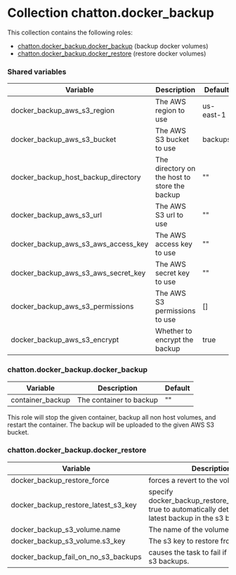# Collection chatton.docker_backup

This collection contains the following roles:

- [chatton.docker_backup.docker_backup](#chattondocker_backupdocker_backup) (backup docker volumes)
- [chatton.docker_backup.docker_restore](#chattondocker_backupdocker_restore) (restore docker volumes)

### Shared variables

| Variable | Description | Default |
|----------|-------------|---------|
| docker_backup_aws_s3_region | The AWS region to use | us-east-1 |
| docker_backup_aws_s3_bucket | The AWS S3 bucket to use | backups |
| docker_backup_host_backup_directory | The directory on the host to store the backup | "" |
| docker_backup_aws_s3_url | The AWS S3 url to use | "" |
| docker_backup_aws_s3_aws_access_key | The AWS access key to use | "" |
| docker_backup_aws_s3_aws_secret_key | The AWS secret key to use | "" |
| docker_backup_aws_s3_permissions | The AWS S3 permissions to use | [] |
| docker_backup_aws_s3_encrypt | Whether to encrypt the backup | true |

### chatton.docker_backup.docker_backup

| Variable | Description | Default |
|----------|-------------|---------|
| container_backup | The container to backup | "" |

This role will stop the given container, backup all non host volumes, and restart the container.
The backup will be uploaded to the given AWS S3 bucket.

### chatton.docker_backup.docker_restore

| Variable | Description | Default |
|----------|-------------|---------|
| docker_backup_restore_force | forces a revert to the volume. | false |
| docker_backup_restore_latest_s3_key | specify docker_backup_restore_latest_s3_key true to automatically determine the latest backup in the s3 backup.  | false |
|  docker_backup_s3_volume.name | The name of the volume to restore | "" |
|  docker_backup_s3_volume.s3_key | The s3 key to restore from | "" |
| docker_backup_fail_on_no_s3_backups | causes the task to fail if there are no s3 backups. | true |
